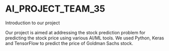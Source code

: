 # AI_PROJECT_TEAM_35
Introduction to our project

Our project is aimed at addressing the stock prediction problem for predicting the stock price using various AI/ML tools. We used Python, Keras and TensorFlow to predict the price of Goldman Sachs stock.
